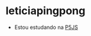 # leticiapingpong
- Estou estudando na [P5JS](https://editor.p5js.org/00001107707316sp/full/HwuCboBiY)
